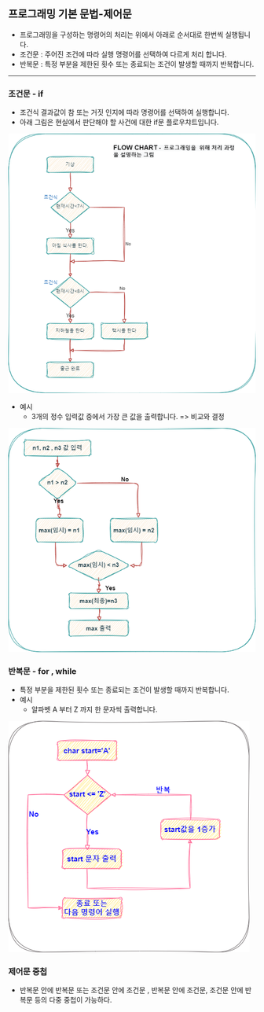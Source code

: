 ## 프로그래밍 기본 문법-제어문

  * 프로그래밍을 구성하는 명령어의 처리는 위에서 아래로 순서대로 한번씩 실행됩니다.
  * 조건문 : 주어진 조건에 따라 실행 명령어를 선택하여 다르게 처리 합니다.
  * 반복문 : 특정 부분을 제한된 횟수 또는 종료되는 조건이 발생할 때까지 반복합니다.

<hr />

### 조건문 - if

  * 조건식 결과값이 참 또는 거짓 인지에 따라 명령어를 선택하여 실행합니다.
  * 아래 그림은 현실에서 판단해야 할 사건에 대한 if문 플로우챠트입니다.

  ![Alt text](./images/if_flowchart.png)

  * 예시
     * 3개의 정수 입력값 중에서 가장 큰 값을 출력합니다. => 비교와 결정

![Alt text](./images/max.png)

### 반복문 - for , while

  * 특정 부분을 제한된 횟수 또는 종료되는 조건이 발생할 때까지 반복합니다.
  * 예시
     * 알파벳 A 부터 Z 까지 한 문자씩 출력합니다.

![Alt text](./images/forex.png)


### 제어문 중첩

  * 반복문 안에 반복문 또는 조건문 안에 조건문 , 반복문 안에 조건문, 조건문 안에 반복문 등의 다중 중첩이 가능하다. 
